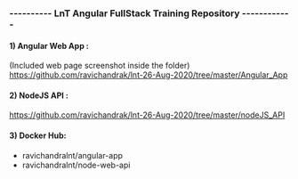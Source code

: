 ### ---------- LnT Angular FullStack Training Repository ------------

#### 1) Angular Web App : 
(Included web page screenshot inside the folder)
https://github.com/ravichandrak/lnt-26-Aug-2020/tree/master/Angular_App

#### 2) NodeJS API :
https://github.com/ravichandrak/lnt-26-Aug-2020/tree/master/nodeJS_API

#### 3) Docker Hub:

- ravichandralnt/angular-app
- ravichandralnt/node-web-api
